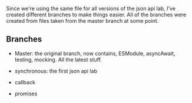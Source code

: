 Since we're using the same file for all versions of the json api lab, I've created different branches to make things easier.
All of the branches were created from files taken from the master branch at some point. 

<h2>Branches</h2>

* Master: the original branch, now contains, ESModule, asyncAwait, testing, mocking. All the latest stuff. 

* synchronous: the first json api lab

* callback

* promises

